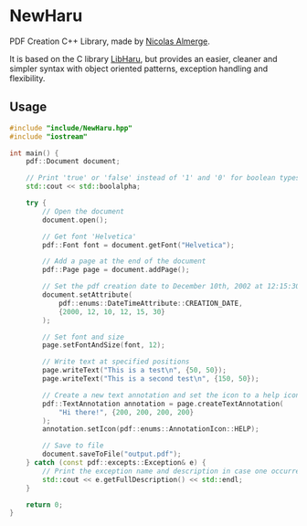 # NewHaru

PDF Creation C++ Library, made by [Nicolas Almerge](https://github.com/NicolasAlmerge).

It is based on the C library [LibHaru](https://github.com/libharu/libharu), but provides an easier, cleaner and simpler syntax with object oriented patterns, exception handling and flexibility.

## Usage

```cpp
#include "include/NewHaru.hpp"
#include "iostream"

int main() {
    pdf::Document document;

    // Print 'true' or 'false' instead of '1' and '0' for boolean types
    std::cout << std::boolalpha;

    try {
        // Open the document
        document.open();

        // Get font 'Helvetica'
        pdf::Font font = document.getFont("Helvetica");

        // Add a page at the end of the document
        pdf::Page page = document.addPage();

        // Set the pdf creation date to December 10th, 2002 at 12:15:30 PM
        document.setAttribute(
            pdf::enums::DateTimeAttribute::CREATION_DATE,
            {2000, 12, 10, 12, 15, 30}
        );

        // Set font and size
        page.setFontAndSize(font, 12);

        // Write text at specified positions
        page.writeText("This is a test\n", {50, 50});
        page.writeText("This is a second test\n", {150, 50});

        // Create a new text annotation and set the icon to a help icon
        pdf::TextAnnotation annotation = page.createTextAnnotation(
            "Hi there!", {200, 200, 200, 200}
        );
        annotation.setIcon(pdf::enums::AnnotationIcon::HELP);

        // Save to file
        document.saveToFile("output.pdf");
    } catch (const pdf::excepts::Exception& e) {
        // Print the exception name and description in case one occurred
        std::cout << e.getFullDescription() << std::endl;
    }

    return 0;
}
```
